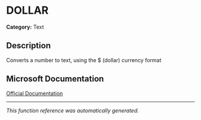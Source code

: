 # DOLLAR

**Category:** Text

## Description
Converts a number to text, using the $ (dollar) currency format

## Microsoft Documentation
[Official Documentation](https://support.microsoft.com//en-us/office/dollar-function-a6cd05d9-9740-4ad3-a469-8109d18ff611)

---
*This function reference was automatically generated.*
